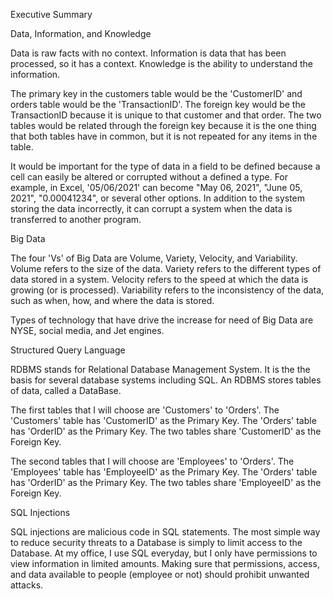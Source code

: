 Executive Summary 

Data, Information, and Knowledge

Data is raw facts with no context.  Information is data that has been processed, so it has a context.  Knowledge is the ability to understand the information. 

The primary key in the customers table would be the 'CustomerID' and orders table would be the 'TransactionID'.  The foreign key would be the TransactionID because it is unique to that customer and that order. The two tables would be related through the foreign key because it is the one thing that both tables have in common, but it is not repeated for any items in the table. 

It would be important for the type of data in a field to be defined because a cell can easily be altered or corrupted without a defined a type.  For example, in Excel, '05/06/2021' can become "May 06, 2021", "June 05, 2021", "0.00041234", or several other options.  In addition to the system storing the data incorrectly, it can corrupt a system when the data is transferred to another program.  

Big Data

The four 'Vs' of Big Data are Volume, Variety, Velocity, and Variability.  Volume refers to the size of the data.  Variety refers to the different types of data stored in a system.  Velocity refers to the speed at which the data is growing (or is processed).  Variability refers to the inconsistency of the data, such as when, how, and where the data is stored.  

Types of technology that have drive the increase for need of Big Data are NYSE, social media, and Jet engines. 

Structured Query Language

RDBMS stands for Relational Database Management System.  It is the the basis for several database systems including SQL.  An RDBMS stores tables of data, called a DataBase.  

The first tables that I will choose are 'Customers' to 'Orders'. The 'Customers' table has 'CustomerID' as the Primary Key.  The 'Orders' table has 'OrderID' as the Primary Key.  The two tables share 'CustomerID' as the Foreign Key. 

The second tables that I will choose are 'Employees' to 'Orders'. The 'Employees' table has 'EmployeeID' as the Primary Key.  The 'Orders' table has 'OrderID' as the Primary Key.  The two tables share 'EmployeeID' as the Foreign Key. 

SQL Injections

SQL injections are malicious code in SQL statements.  The most simple way to reduce security threats to a Database is simply to limit access to the Database.  At my office, I use SQL everyday, but I only have permissions to view information in limited amounts.  Making sure that permissions, access, and data available to people (employee or not) should prohibit unwanted attacks.  


